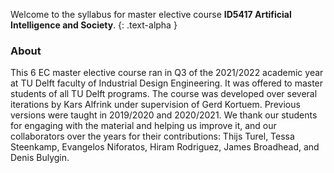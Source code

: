 Welcome to the syllabus for master elective course **ID5417 Artificial Intelligence and Society**.
{: .text-alpha }

### About
This 6 EC master elective course ran in Q3 of the 2021/2022 academic year at TU Delft faculty of Industrial Design Engineering. It was offered to master students of all TU Delft programs.
The course was developed over several iterations by Kars Alfrink under supervision of Gerd Kortuem.
Previous versions were taught in 2019/2020 and 2020/2021.
We thank our students for engaging with the material and helping us improve it, and our collaborators over the years for their contributions: Thijs Turel, Tessa Steenkamp, Evangelos Niforatos, Hiram Rodriguez, James Broadhead, and Denis Bulygin.